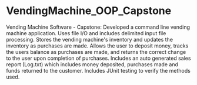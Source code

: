 # VendingMachine_OOP_Capstone

Vending Machine Software - Capstone:
Developed a command line vending machine application.
Uses file I/O and includes delimited input file processing.
Stores the vending machine's inventory and updates the inventory as purchases are made.
Allows the user to deposit money, tracks the users balance as purchases are made, and returns the correct change to the user upon completion of purchases.
Includes an auto generated sales report (Log.txt) which includes money deposited, purchases made and funds returned to the customer.
Includes JUnit testing to verify the methods used.
